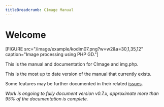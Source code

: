 ```yaml
---
titleBreadcrumb: CImage Manual
---
```

Welcome
===================================

[FIGURE src="/image/example/kodim07.png?w=w2&a=30,1,35,12" caption="Image processing using PHP GD."]

This is the manual and documentation for CImage and img.php.

This is the most up to date version of the manual that currently exists.

Some features may be further documented in their related [issues](https://github.com/mosbth/cimage/issues?utf8=%E2%9C%93&q=is%3Aissue).

*Work is ongoing to fully document version v0.7.x, approximate more than 95% of the documentation is complete.*
